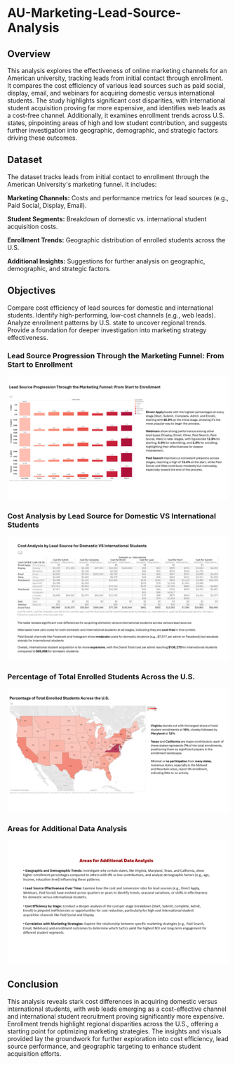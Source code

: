 # AU-Marketing-Lead-Source-Analysis

## Overview
This analysis explores the effectiveness of online marketing channels for an American university, tracking leads from initial contact through enrollment. It compares the cost efficiency of various lead sources such as paid social, display, email, and webinars for acquiring domestic versus international students. The study highlights significant cost disparities, with international student acquisition proving far more expensive, and identifies web leads as a cost-free channel. Additionally, it examines enrollment trends across U.S. states, pinpointing areas of high and low student contribution, and suggests further investigation into geographic, demographic, and strategic factors driving these outcomes.

## Dataset
The dataset tracks leads from initial contact to enrollment through the American University's marketing funnel. It includes:

**Marketing Channels:** Costs and performance metrics for lead sources (e.g., Paid Social, Display, Email).

**Student Segments:** Breakdown of domestic vs. international student acquisition costs.

**Enrollment Trends:** Geographic distribution of enrolled students across the U.S.

**Additional Insights:** Suggestions for further analysis on geographic, demographic, and strategic factors.

## Objectives
Compare cost efficiency of lead sources for domestic and international students.
Identify high-performing, low-cost channels (e.g., web leads).
Analyze enrollment patterns by U.S. state to uncover regional trends.
Provide a foundation for deeper investigation into marketing strategy effectiveness.

### Lead Source Progression Through the Marketing Funnel: From Start to Enrollment

![Image alt](https://github.com/dheerajshetty07/AU-Marketing-Lead-Source-Analysis/blob/39a8246d09ea89d4536bb6dacc1a7f409c4edc86/Graphs/Slide1.PNG)

### Cost Analysis by Lead Source for Domestic VS International Students

![Image alt](https://github.com/dheerajshetty07/AU-Marketing-Lead-Source-Analysis/blob/39a8246d09ea89d4536bb6dacc1a7f409c4edc86/Graphs/Slide2.PNG)

### Percentage of Total Enrolled Students Across the U.S.

![Image alt](https://github.com/dheerajshetty07/AU-Marketing-Lead-Source-Analysis/blob/39a8246d09ea89d4536bb6dacc1a7f409c4edc86/Graphs/Slide3.PNG)

### Areas for Additional Data Analysis

![Image alt](https://github.com/dheerajshetty07/AU-Marketing-Lead-Source-Analysis/blob/39a8246d09ea89d4536bb6dacc1a7f409c4edc86/Graphs/Slide4.PNG)

## Conclusion
This analysis reveals stark cost differences in acquiring domestic versus international students, with web leads emerging as a cost-effective channel and international student recruitment proving significantly more expensive. Enrollment trends highlight regional disparities across the U.S., offering a starting point for optimizing marketing strategies. The insights and visuals provided lay the groundwork for further exploration into cost efficiency, lead source performance, and geographic targeting to enhance student acquisition efforts.

